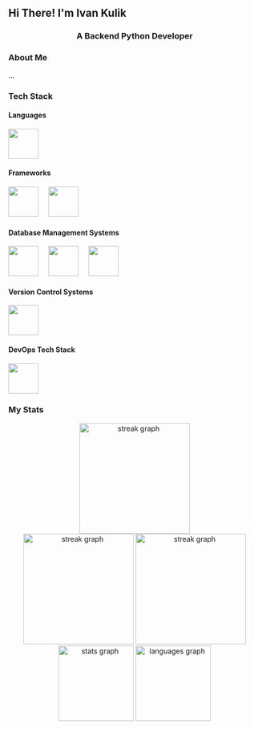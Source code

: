 ## Hi There! I'm Ivan Kulik


<h3 align="center">A Backend Python Developer</h3>


<h3 align="left"> About Me </h3>

<p>...</p>


<h3 align="left"> Tech Stack </h3>

<div align="left">
  <h4 align="left"> Languages </h4>
  <div align="left">
    <img src="https://cdn.jsdelivr.net/gh/devicons/devicon@latest/icons/python/python-original.svg" height="60" />
  </div>

  <h4 align="left"> Frameworks </h4>
  <div align="left">
    <img src="https://cdn.jsdelivr.net/gh/devicons/devicon@latest/icons/fastapi/fastapi-original.svg" height="60" />
    <img width="12" />
    <img src="https://cdn.jsdelivr.net/gh/devicons/devicon@latest/icons/django/django-plain.svg" height="60" />
  </div>

  <h4 align="left"> Database Management Systems </h4>
  <div align="left">
    <img src="https://cdn.jsdelivr.net/gh/devicons/devicon@latest/icons/postgresql/postgresql-original.svg" height="60" />
    <img width="12" />
    <img src="https://cdn.jsdelivr.net/gh/devicons/devicon@latest/icons/mysql/mysql-original-wordmark.svg" height="60" />
    <img width="12" />
    <img src="https://cdn.jsdelivr.net/gh/devicons/devicon@latest/icons/redis/redis-original-wordmark.svg" height="60" />
  </div>

  <h4 align="left"> Version Control Systems </h4>
  <div align="left">
    <img src="https://cdn.jsdelivr.net/gh/devicons/devicon@latest/icons/git/git-original.svg" height="60" />
  </div> 

  <h4 align="left"> DevOps Tech Stack </h4>
  <div align="left">
    <img src="https://cdn.jsdelivr.net/gh/devicons/devicon@latest/icons/docker/docker-original-wordmark.svg" height="60" />
  </div>  
</div>


<h3 align="left"> My Stats </h3>

<div align="center">
  <img src="http://github-profile-summary-cards.vercel.app/api/cards/profile-details?username=ivan-kulik&theme=default" height="220" alt="streak graph"  />
</div>

<div align="center">
  <img src="https://streak-stats.demolab.com?user=ivan-kulik&locale=en&mode=daily&theme=default&hide_border=false&border_radius=5&order=3" height="220" alt="streak graph"  />
  <img src="http://github-profile-summary-cards.vercel.app/api/cards/stats?username=ivan-kulik&theme=default" height="220" alt="streak graph"  />
</div>

<div align="center">
  <img src="https://github-readme-stats.vercel.app/api?username=ivan-kulik&hide_title=false&hide_rank=false&show_icons=true&include_all_commits=true&count_private=true&disable_animations=false&theme=default&locale=en&hide_border=false&order=1" height="150" alt="stats graph"  />
  <img src="https://github-readme-stats.vercel.app/api/top-langs?username=ivan-kulik&locale=en&hide_title=false&layout=compact&card_width=320&langs_count=5&theme=default&hide_border=false&order=2" height="150" alt="languages graph"  />
</div>



